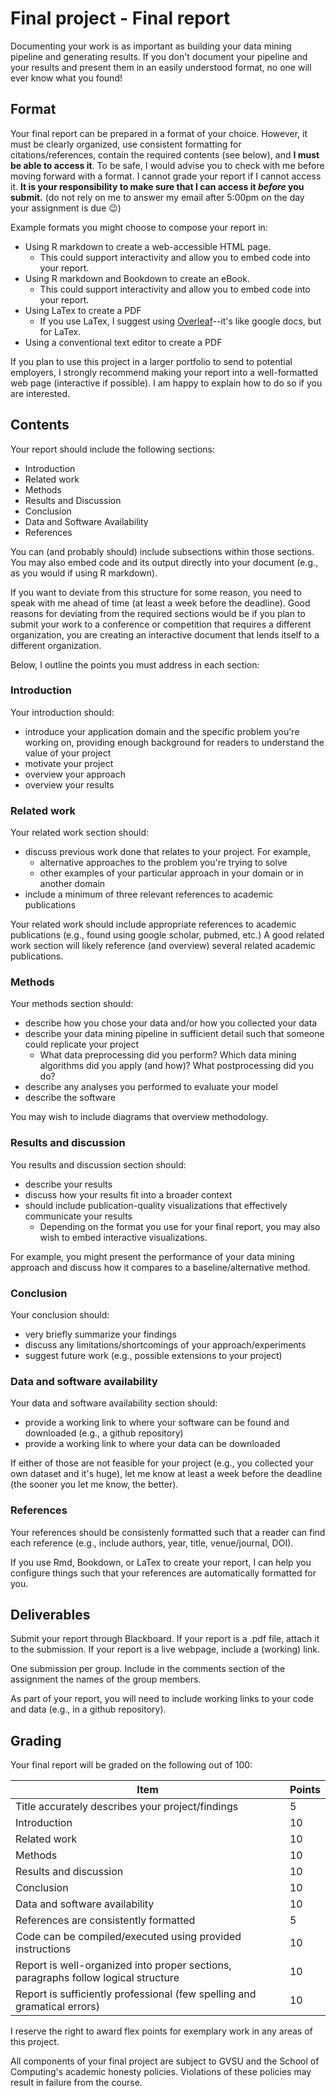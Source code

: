 # Final project - Final report

Documenting your work is as important as building your data mining pipeline and generating results.
If you don't document your pipeline and your results and present them in an easily understood format, no one will ever know what you found!

## Format

Your final report can be prepared in a format of your choice.
However, it must be clearly organized,
use consistent formatting for citations/references,
contain the required contents (see below),
and  **I must be able to access it**.
To be safe, I would advise you to check with me before moving forward with a format.
I cannot grade your report if I cannot access it.
**It is your responsibility to make sure that I can access it _before_ you submit.**
(do not rely on me to answer my email after 5:00pm on the day your assignment is due 😉)

Example formats you might choose to compose your report in:

- Using R markdown to create a web-accessible HTML page.
  - This could support interactivity and allow you to embed code into your report.
- Using R markdown and Bookdown to create an eBook.
  - This could support interactivity and allow you to embed code into your report.
- Using LaTex to create a PDF
  - If you use LaTex, I suggest using [Overleaf](https://www.overleaf.com/project)--it's like google docs, but for LaTex.
- Using a conventional text editor to create a PDF

If you plan to use this project in a larger portfolio to send to potential employers, I strongly recommend making your report into a well-formatted web page (interactive if possible).
I am happy to explain how to do so if you are interested.

## Contents

Your report should include the following sections:

- Introduction
- Related work
- Methods
- Results and Discussion
- Conclusion
- Data and Software Availability
- References

You can (and probably should) include subsections within those sections.
You may also embed code and its output directly into your document (e.g., as you would if using R markdown).

If you want to deviate from this structure for some reason, you need to speak with me ahead of time (at least a week before the deadline).
Good reasons for deviating from the required sections would be if you plan to submit your work to a conference or competition that requires a different organization, you are creating an interactive document that lends itself to a different organization.

Below, I outline the points you must address in each section:

### Introduction

Your introduction should:

- introduce your application domain and the specific problem you're working on, providing enough background for readers to understand the value of your project
- motivate your project
- overview your approach
- overview your results

### Related work

Your related work section should:

- discuss previous work done that relates to your project. For example,
  - alternative approaches to the problem you're trying to solve
  - other examples of your particular approach in your domain or in another domain
- include a minimum of three relevant references to academic publications

Your related work should include appropriate references to academic publications (e.g., found using google scholar, pubmed, etc.)
A good related work section will likely reference (and overview) several related academic publications.

### Methods

Your methods section should:

- describe how you chose your data and/or how you collected your data
- describe your data mining pipeline in sufficient detail such that someone could replicate your project
  - What data preprocessing did you perform? Which data mining algorithms did you apply (and how)? What postprocessing did you do?
- describe any analyses you performed to evaluate your model
- describe the software

You may wish to include diagrams that overview methodology.

### Results and discussion

You results and discussion section should:
- describe your results
- discuss how your results fit into a broader context
- should include publication-quality visualizations that effectively communicate your results
  - Depending on the format you use for your final report, you may also wish to embed interactive visualizations.

For example, you might present the performance of your data mining approach and discuss how it compares to a baseline/alternative method.

### Conclusion

Your conclusion should:

- very briefly summarize your findings
- discuss any limitations/shortcomings of your approach/experiments
- suggest future work (e.g., possible extensions to your project)

### Data and software availability

Your data and software availability section should:

- provide a working link to where your software can be found and downloaded (e.g., a github repository)
- provide a working link to where your data can be downloaded

If either of those are not feasible for your project (e.g., you collected your own dataset and it's huge), let me know at least a week before the deadline (the sooner you let me know, the better).

### References

Your references should be consistenly formatted such that a reader can find each reference (e.g., include authors, year, title, venue/journal, DOI).

If you use Rmd, Bookdown, or LaTex to create your report, I can help you configure things such that your references are automatically formatted for you.

## Deliverables

Submit your report through Blackboard.
If your report is a .pdf file, attach it to the submission.
If your report is a live webpage, include a (working) link.

One submission per group.
Include in the comments section of the assignment the names of the group members.

As part of your report, you will need to include working links to your code and data (e.g., in a github repository).

## Grading

Your final report will be graded on the following out of 100:

| Item | Points |
| --- | --- |
| Title accurately describes your project/findings | 5 |
| Introduction | 10 |
| Related work | 10 |
| Methods | 10 |
| Results and discussion | 10 |
| Conclusion | 10 |
| Data and software availability | 10 |
| References are consistently formatted | 5 |
| Code can be compiled/executed using provided instructions | 10 |
| Report is well-organized into proper sections, paragraphs follow logical structure | 10 |
| Report is sufficiently professional (few spelling and gramatical errors) | 10 |

I reserve the right to award flex points for exemplary work in any areas of this project.

All components of your final project are subject to GVSU and the School of Computing's academic honesty policies.
Violations of these policies may result in failure from the course.